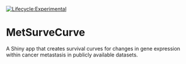 [![Lifecycle:Experimental](https://img.shields.io/badge/Lifecycle-Experimental-339999)](<Redirect-URL>)

# MetSurveCurve

A Shiny app that creates survival curves for changes in gene expression within cancer metastasis in publicly available datasets.
